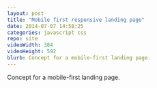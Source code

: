 ```yaml
---
layout: post
title: "Mobile first responsive landing page"
date: 2014-07-07 14:58:25
categories: javascript css
repo: site
videoWidth: 384
videoHeight: 592
blurb: Concept for a mobile-first landing page.
---
```


Concept for a mobile-first landing page.